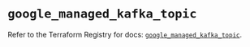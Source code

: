 # `google_managed_kafka_topic`

Refer to the Terraform Registry for docs: [`google_managed_kafka_topic`](https://registry.terraform.io/providers/hashicorp/google/6.23.0/docs/resources/managed_kafka_topic).
